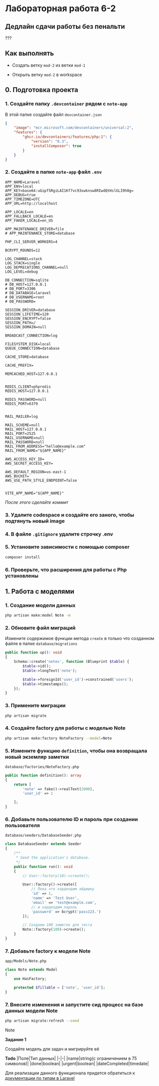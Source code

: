 # Лабораторная работа 6-2

## Дедлайн сдачи работы без пенальти

???

## Как выполнять

- Создать ветку `mod-2` из ветки `mod-1`

- Открыть ветку `mod-2` в workspace

## 0. Подготовка проекта

### 1. Создайте папку `.devcontainer` рядом с `note-app`

В этой папке создайте файл `devcontainer.json`

```json
{
    "image": "mcr.microsoft.com/devcontainers/universal:2",
    "features": {
        "ghcr.io/devcontainers/features/php:1": {
            "version": "8.3",
            "installComposer": true
        }
    }
}
```

### 2. Создайте в папке `note-app` файл `.env`

```env
APP_NAME=Laravel
APP_ENV=local
APP_KEY=base64:uGipfSRgiLAI1Kf7vc93xwknsw8RIwdQtHslGLI9h0g=
APP_DEBUG=true
APP_TIMEZONE=UTC
APP_URL=http://localhost

APP_LOCALE=en
APP_FALLBACK_LOCALE=en
APP_FAKER_LOCALE=en_US

APP_MAINTENANCE_DRIVER=file
# APP_MAINTENANCE_STORE=database

PHP_CLI_SERVER_WORKERS=4

BCRYPT_ROUNDS=12

LOG_CHANNEL=stack
LOG_STACK=single
LOG_DEPRECATIONS_CHANNEL=null
LOG_LEVEL=debug

DB_CONNECTION=sqlite
# DB_HOST=127.0.0.1
# DB_PORT=3306
# DB_DATABASE=laravel
# DB_USERNAME=root
# DB_PASSWORD=

SESSION_DRIVER=database
SESSION_LIFETIME=120
SESSION_ENCRYPT=false
SESSION_PATH=/
SESSION_DOMAIN=null

BROADCAST_CONNECTION=log

FILESYSTEM_DISK=local
QUEUE_CONNECTION=database

CACHE_STORE=database

CACHE_PREFIX=

MEMCACHED_HOST=127.0.0.1


REDIS_CLIENT=phpredis
REDIS_HOST=127.0.0.1

REDIS_PASSWORD=null
REDIS_PORT=6379


MAIL_MAILER=log

MAIL_SCHEME=null
MAIL_HOST=127.0.0.1
MAIL_PORT=2525
MAIL_USERNAME=null
MAIL_PASSWORD=null
MAIL_FROM_ADDRESS="hello@example.com"
MAIL_FROM_NAME="${APP_NAME}"

AWS_ACCESS_KEY_ID=
AWS_SECRET_ACCESS_KEY=

AWS_DEFAULT_REGION=us-east-1
AWS_BUCKET=
AWS_USE_PATH_STYLE_ENDPOINT=false


VITE_APP_NAME="${APP_NAME}"
```

_После этого сделайте коммит_

### 3. Удалите codespace и создайте его заного, чтобы подтянуть новый image

### 4. В файле `.gitignore` удалите строчку .env

### 5. Установите зависимости с помощью composer

```bash
composer install
```

### 6. Проверьте, что расширения для работы с Php установлены

## 1. Работа с моделями

### 1. Создание модели данных

```bash
php artisan make:model Note -m
```

### 2. Обновите файл миграций

Измените содержимое функции метода `create` в только что созданном файле в папке `database/migrations`

```php
public function up(): void
{
    Schema::create('notes', function (Blueprint $table) {
        $table->id();
        $table->longText('note');

        $table->foreignId('user_id')->constrained('users');
        $table->timestamps();
    });
}
```

### 3. Примените миграции

```bash
php artisan migrate
```

### 4. Создайте factory для работы с моделью Note

```bash
php artisan make:factory NoteFactory --model=Note
```

### 5. Измените функцию `definition`, чтобы она возвращала новый экземляр заметки

`database/factories/NoteFactory.php`

```php
public function definition(): array
{
    return [
        'note' => fake()->realText(2000),
        'user_id' => 1

    ];
}
```

### 6. Добавьте пользователю ID и пароль при создании пользователя

`database/seeders/DatabaseSeeder.php`

```php
class DatabaseSeeder extends Seeder
{
    /**
     * Seed the application's database.
     */
    public function run(): void
    {
        // User::factory(10)->create();

        User::factory()->create([
            // Пока что хардкодим айдишку
            'id' => 1,
            'name' => 'Test User',
            'email' => 'test@example.com',
            // и хардкодим пароль
            'password' => bcrypt('pass123.')
        ]);

        // Создаем 100 заметок для теста
        Note::factory(100)->create();
    }
}
```

### 7. Добавьте factory к модели Note

`app/Models/Note.php`

```php
class Note extends Model
{
    use HasFactory;

    protected $fillable = ['note', 'user_id'];
}
```

### 7. Внесите изменения и запустите сид процесс на базе данных модели Note

```bash
php artisan migrate:refresh --seed
```

> [!NOTE]
>
> **Задание 1**
>
> Создайте модель для задач и мигрируйте её
>
> **Todo**
> |Поле|Тип данных|
> |-|-|
> |name|string(с ограничением в 75 символов)|
> |done|boolean|
> |urgent|boolean|
> |dateCompleted|timedate|
>
> Для реализации данного функционала придется обратиться к [документации по типам в Laravel](https://laravel.com/docs/11.x/migrations)
